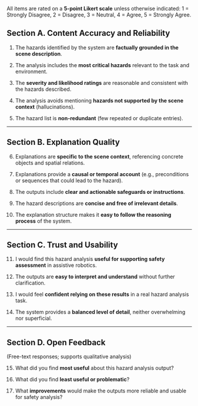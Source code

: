 All items are rated on a **5-point Likert scale** unless otherwise indicated:
1 = Strongly Disagree, 2 = Disagree, 3 = Neutral, 4 = Agree, 5 = Strongly Agree.
## Section A. **Content Accuracy and Reliability**

1. The hazards identified by the system are **factually grounded in the scene description**.
    
2. The analysis includes the **most critical hazards** relevant to the task and environment.
    
3. The **severity and likelihood ratings** are reasonable and consistent with the hazards described.
    
4. The analysis avoids mentioning **hazards not supported by the scene context** (hallucinations).
    
5. The hazard list is **non-redundant** (few repeated or duplicate entries).
    

---

## Section B. **Explanation Quality**


6. Explanations are **specific to the scene context**, referencing concrete objects and spatial relations.
    
7. Explanations provide a **causal or temporal account** (e.g., preconditions or sequences that could lead to the hazard).
    
8. The outputs include **clear and actionable safeguards or instructions**.
    
9. The hazard descriptions are **concise and free of irrelevant details**.
    
10. The explanation structure makes it **easy to follow the reasoning process** of the system.
    

---

## Section C. **Trust and Usability**


11. I would find this hazard analysis **useful for supporting safety assessment** in assistive robotics.
    
12. The outputs are **easy to interpret and understand** without further clarification.
    
13. I would feel **confident relying on these results** in a real hazard analysis task.
    
14. The system provides a **balanced level of detail**, neither overwhelming nor superficial.
    

---
## Section D. **Open Feedback**

(Free-text responses; supports qualitative analysis)

15. What did you find **most useful** about this hazard analysis output?
    
16. What did you find **least useful or problematic**?
    
17. What **improvements** would make the outputs more reliable and usable for safety analysis?

